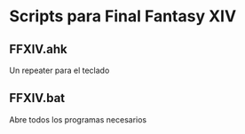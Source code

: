 # Scripts para Final Fantasy XIV

## FFXIV.ahk

Un repeater para el teclado

## FFXIV.bat

Abre todos los programas necesarios
